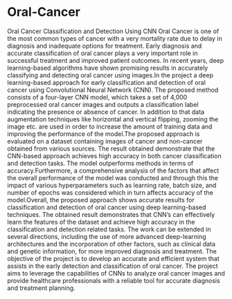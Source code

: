 # Oral-Cancer
Oral Cancer Classification and Detection Using CNN
Oral Cancer is one of the most common types of cancer with a very mortality rate due to delay in diagnosis and inadequate options for treatment. Early diagnosis and accurate classification of oral cancer plays a very important role in successful treatment and improved patient outcomes. In recent years, deep learning-based algorithms have shown promising results in accurately classifying and detecting oral cancer using images.In the project a deep learning-based approach for early classification and detection of oral cancer using Convolutional Neural Network (CNN). The proposed method consists of a four-layer CNN model, which takes a set of 4,000 preprocessed oral cancer images and outputs a classification label indicating the presence or absence of cancer. In addition to that data augmentation techniques like horizontal and vertical flipping, zooming the image etc. are used in order to increase the amount of training data and improving the performance of the model.The proposed approach is evaluated on a dataset containing images of cancer and non-cancer obtained from various sources. The result obtained demonstrate that the CNN-based approach achieves high accuracy in both cancer classification and detection tasks. The model outperforms methods in terms of accuracy.Furthermore, a comprehensive analysis of the factors that affect the overall performance of the model was conducted and through this the impact of various hyperparameters such as learning rate, batch size, and number of epochs was considered which in turn affects accuracy of the model.Overall, the proposed approach shows accurate results for classification and detection of oral cancer using deep learning-based techniques. The obtained result demonstrates that CNN’s can effectively learn the features of the dataset and achieve high accuracy in the classification and detection related tasks. The work can be extended in several directions, including the use of more advanced deep-learning architectures and the incorporation of other factors, such as clinical data and genetic information, for more improved diagnosis and treatment.
The objective of the project is to develop an accurate and efficient system that assists in the early detection and classification of oral cancer. The project aims to leverage the capabilities of CNNs to analyze oral cancer images and provide healthcare professionals with a reliable tool for accurate diagnosis and treatment planning.




